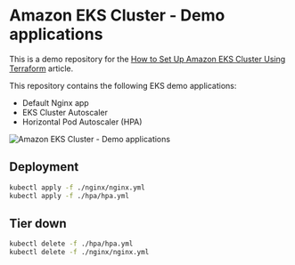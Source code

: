 # Amazon EKS Cluster - Demo applications

This is a demo repository for the [How to Set Up Amazon EKS Cluster Using Terraform](https://hands-on.cloud/how-to-set-up-amazon-eks-cluster-using-terraform/) article.

This repository contains the following EKS demo applications:

* Default Nginx app
* EKS Cluster Autoscaler
* Horizontal Pod Autoscaler (HPA)

![Amazon EKS Cluster - Demo applications](https://hands-on.cloud/wp-content/uploads/2022/04/How-to-Set-Up-Amazon-EKS-Cluster-Using-Terraform-Deployment-architecture-overview.png)

## Deployment

```sh
kubectl apply -f ./nginx/nginx.yml
kubectl apply -f ./hpa/hpa.yml
```

## Tier down

```sh
kubectl delete -f ./hpa/hpa.yml
kubectl delete -f ./nginx/nginx.yml
```
